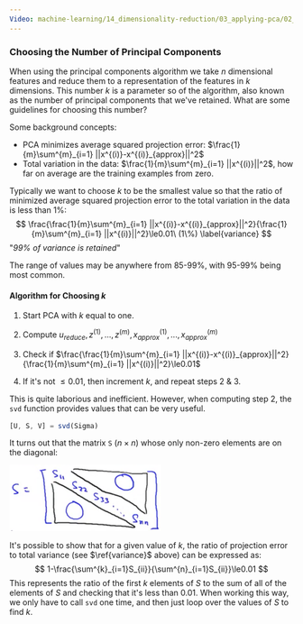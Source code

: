 ```yaml
---
Video: machine-learning/14_dimensionality-reduction/03_applying-pca/02_choosing-the-number-of-principal-components.mp4
---
```


### Choosing the Number of Principal Components

When using the principal components algorithm we take $n$ dimensional features and reduce them to a representation of the features in $k$ dimensions.  This number $k$ is a parameter so of the algorithm, also known as the number of principal components that we've retained. What are some guidelines for choosing this number?

Some background concepts:

* PCA minimizes average squared projection error: $\frac{1}{m}\sum^{m}_{i=1} ||x^{(i)}-x^{(i)}_{approx}||^2$
* Total variation in the data: $\frac{1}{m}\sum^{m}_{i=1} ||x^{(i)}||^2$, how far on average are the training examples from zero.

Typically we want to choose $k$ to be the smallest value so that the ratio of minimized average squared projection error to the total variation in the data is less than 1%:
$$
\frac{\frac{1}{m}\sum^{m}_{i=1} ||x^{(i)}-x^{(i)}_{approx}||^2}{\frac{1}{m}\sum^{m}_{i=1} ||x^{(i)}||^2}\le0.01\ (1\%) \label{variance}
$$
"_99% of variance is retained_"

The range of values may be anywhere from 85-99%, with 95-99% being most common.

#### Algorithm for Choosing $k$

1. Start PCA with $k$ equal to one.
2. Compute $u_{reduce}, z^{(1)},..., z^{(m)}, x^{(1)}_{approx},..., x^{(m)}_{approx}$

3. Check if $\frac{\frac{1}{m}\sum^{m}_{i=1} ||x^{(i)}-x^{(i)}_{approx}||^2}{\frac{1}{m}\sum^{m}_{i=1} ||x^{(i)}||^2}\le0.01$

4. If it's not $\le0.01$, then increment $k$, and repeat steps 2 & 3.

This is quite laborious and inefficient.  However, when computing step 2, the `svd` function provides values that can be very useful.

```octave
[U, S, V] = svd(Sigma)
```

It turns out that the matrix `S` ($n \times n$) whose only non-zero elements are on the diagonal:

<img src="06-choosing-principal-components.assets/image-20210603063342605.png" alt="image-20210603063342605" style="zoom:50%;" />

It's possible to show that for a given value of $k$, the ratio of projection error to total variance (see $\ref{variance}$ above) can be expressed as:
$$
1-\frac{\sum^{k}_{i=1}S_{ii}}{\sum^{n}_{i=1}S_{ii}}\le0.01
$$
This represents the ratio of the first $k$ elements of $S$ to the sum of all of the elements of $S$ and checking that it's less than 0.01.  When working this way, we only have to call `svd` one time, and then just loop over the values of $S$ to find $k$.
